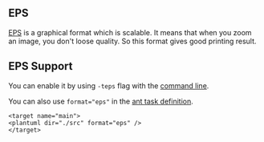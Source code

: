 ## EPS
[EPS](http://en.wikipedia.org/wiki/Encapsulated_PostScript) is
a graphical format which is scalable. It means that when you zoom an
image, you don't loose quality. So this format gives good printing
result.




## EPS Support
You can enable it by using ``-teps`` flag with the [command line](command-line).

You can also use ``format="eps"`` in the [ant task definition](ant-task).
```
<target name="main">
<plantuml dir="./src" format="eps" />
</target>
```



